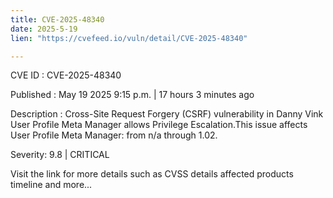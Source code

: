 ```yaml
---
title: CVE-2025-48340
date: 2025-5-19
lien: "https://cvefeed.io/vuln/detail/CVE-2025-48340"

---
```


CVE ID : CVE-2025-48340

Published :  May 19
2025
9:15 p.m. | 17 hours
3 minutes ago

Description : Cross-Site Request Forgery (CSRF) vulnerability in Danny Vink User Profile Meta Manager allows Privilege Escalation.This issue affects User Profile Meta Manager: from n/a through 1.02.

Severity: 9.8 | CRITICAL

Visit the link for more details
such as CVSS details
affected products
timeline
and more...
